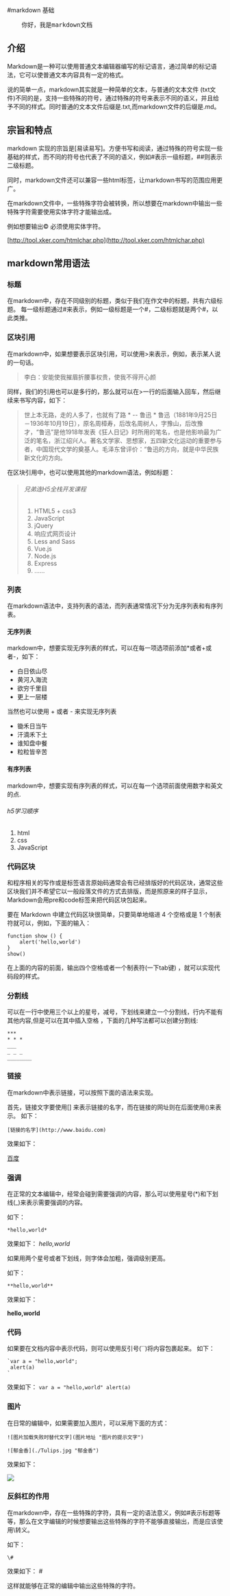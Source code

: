 #markdown 基础

<pre>
	你好，我是markdown文档
</pre>

## 介绍

Markdown是一种可以使用普通文本编辑器编写的标记语言，通过简单的标记语法，它可以使普通文本内容具有一定的格式。

说的简单一点，markdown其实就是一种简单的文本，与普通的文本文件 (txt文件)不同的是，支持一些特殊的符号，通过特殊的符号来表示不同的语义，并且给予不同的样式。同时普通的文本文件后缀是.txt,而markdown文件的后缀是.md。

## 宗旨和特点

markdown 实现的宗旨是[易读易写]。方便书写和阅读，通过特殊的符号实现一些基础的样式，而不同的符号也代表了不同的语义，例如#表示一级标题，##则表示二级标题。

同时，markdown文件还可以兼容一些html标签，让markdown书写的范围应用更广。

在markdown文件中，一些特殊字符会被转换，所以想要在markdown中输出一些特殊字符需要使用实体字符才能输出成。

例如想要输出&copy; 必须使用实体字符。

[http://tool.xker.com/htmlchar.php](http://tool.xker.com/htmlchar.php)

## markdown常用语法

### 标题  

在markdown中，存在不同级别的标题，类似于我们在作文中的标题，共有六级标题。
每一级标题通过#来表示，例如一级标题是一个#，二级标题就是两个#，以此类推。

### 区块引用

在markdown中，如果想要表示区块引用，可以使用>来表示，例如，表示某人说的一句话。

>李白：安能使我摧眉折腰事权贵，使我不得开心颜

同样，我们的引用也可以是多行的，那么就可以在>一行的后面输入回车，然后继续来书写内容，如下：

> 世上本无路，走的人多了，也就有了路      * --  鲁迅 * 
鲁迅（1881年9月25日－1936年10月19日），原名周樟寿，后改名周树人，字豫山，后改豫才，“鲁迅”是他1918年发表《狂人日记》时所用的笔名，也是他影响最为广泛的笔名，浙江绍兴人。著名文学家、思想家，五四新文化运动的重要参与者，中国现代文学的奠基人。毛泽东曾评价：“鲁迅的方向，就是中华民族新文化的方向。

在区块引用中，也可以使用其他的markdown语法，例如标题：

> ###### 兄弟连H5全栈开发课程
> 1. HTML5 + css3
> 2. JavaScript 
> 3. jQuery
> 4. 响应式网页设计
> 5. Less and Sass
> 6. Vue.js
> 7. Node.js
> 8. Express
> 9. ......


### 列表

在markdown语法中，支持列表的语法，而列表通常情况下分为无序列表和有序列表。

#### 无序列表

markdown中，想要实现无序列表的样式，可以在每一项选项前添加*或者+或者-，如下：

* 白日依山尽
* 黄河入海流
* 欲穷千里目
* 更上一层楼

当然也可以使用 + 或者 - 来实现无序列表

- 锄禾日当午
- 汗滴禾下土
- 谁知盘中餐
- 粒粒皆辛苦

#### 有序列表

markdown中，想要实现有序列表的样式，可以在每一个选项前面使用数字和英文的点.

###### h5学习顺序

1. html
2. css
3. JavaScript


### 代码区块

和程序相关的写作或是标签语言原始码通常会有已经排版好的代码区块，通常这些区块我们并不希望它以一般段落文件的方式去排版，而是照原来的样子显示，Markdown会用pre和code标签来把代码区块包起来。

要在 Markdown 中建立代码区块很简单，只要简单地缩进 4 个空格或是 1 个制表符就可以，例如，下面的输入：

	function show () {
		alert('hello,world')
	}
	show()

在上面的内容的前面，输出四个空格或者一个制表符(一下tab键) ，就可以实现代码段的样式。


### 分割线 

可以在一行中使用三个以上的星号，减号，下划线来建立一个分割线，行内不能有其他内容,但是可以在其中插入空格 ，下面的几种写法都可以创建分割线:

	***
	* * * 
	___
	_ _ _
	________

### 链接 

在markdown中表示链接，可以按照下面的语法来实现。

首先，链接文字要使用[] 来表示链接的名字，而在链接的网址则在后面使用()来表示。
如下：

	[链接的名字](http://www.baidu.com)
效果如下：

[百度](http://www.baidu.com)
[](http://www.sina.com)

### 强调

在正常的文本编辑中，经常会碰到需要强调的内容，那么可以使用星号(*)和下划线(_)来表示需要强调的内容。

如下：
	
	*hello,world*
效果如下：
	*hello,world*

如果用两个星号或者下划线，则字体会加粗，强调级别更高。

如下：

	**hello,world**
效果如下：

**hello,world**

### 代码

如果要在文档内容中表示代码，则可以使用反引号(``)将内容包裹起来。
如下：
	
	`var a = "hello,world";
	 alert(a)
	`

效果如下：
`
	var a = "hello,world"
	alert(a)
`

### 图片

在日常的编辑中，如果需要加入图片，可以采用下面的方式：

	![图片加载失败时替代文字](图片地址 "图片的提示文字")

	![郁金香](./Tulips.jpg "郁金香")

效果如下：

![](http://i.imgur.com/Tt3gHgq.jpg)


### 反斜杠的作用

在markdown中，存在一些特殊的字符，具有一定的语法意义，例如#表示标题等等，那么在文字编辑的时候想要输出这些特殊的字符不能够直接输出，而是应该使用\转义。

如下：

	\#

效果如下：
\# 

这样就能够在正常的编辑中输出这些特殊的字符。